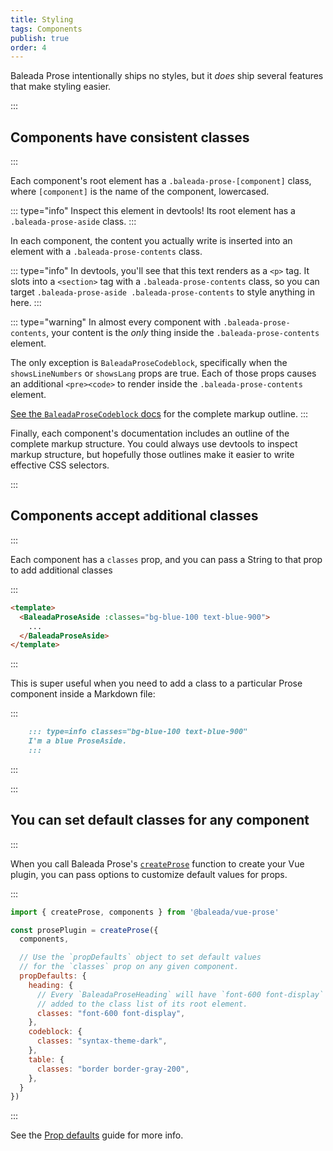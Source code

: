 ```yaml
---
title: Styling
tags: Components
publish: true
order: 4
---
```


Baleada Prose intentionally ships no styles, but it _does_ ship several features that make styling easier.


:::
## Components have consistent classes
:::

Each component's root element has a `.baleada-prose-[component]` class, where `[component]` is the name of the component, lowercased.

::: type="info"
Inspect this element in devtools! Its root element has a `.baleada-prose-aside` class.
:::

In each component, the content you actually write is inserted into an element with a `.baleada-prose-contents` class.

::: type="info"
In devtools, you'll see that this text renders as a `<p>` tag. It slots into a `<section>` tag with a `.baleada-prose-contents` class, so you can target `.baleada-prose-aside .baleada-prose-contents` to style anything in here.
:::

::: type="warning"
In almost every component with `.baleada-prose-contents`, your content is the _only_ thing inside the `.baleada-prose-contents` element.

The only exception is `BaleadaProseCodeblock`, specifically when the `showsLineNumbers` or `showsLang` props are true. Each of those props causes an additional `<pre><code>` to render inside the `.baleada-prose-contents` element.

[See the `BaleadaProseCodeblock` docs](/docs/prose/components/codeblock) for the complete markup outline.
:::

Finally, each component's documentation includes an outline of the complete markup structure. You could always use devtools to inspect markup structure, but hopefully those outlines make it easier to write effective CSS selectors.


:::
## Components accept additional classes
:::

Each component has a `classes` prop, and you can pass a String to that prop to add additional classes

:::
```html
<template>
  <BaleadaProseAside :classes="bg-blue-100 text-blue-900">
    ...
  </BaleadaProseAside>
</template>
```
:::

This is super useful when you need to add a class to a particular Prose component inside a Markdown file:

:::
```md
    ::: type=info classes="bg-blue-100 text-blue-900"
    I'm a blue ProseAside.
    :::
```
:::


:::
## You can set default classes for any component
:::

When you call Baleada Prose's [`createProse`](/docs/prose/setup/#create-your-baleada-prose-plugin) function to create your Vue plugin, you can pass options to customize default values for props.

:::
```js
import { createProse, components } from '@baleada/vue-prose'

const prosePlugin = createProse({
  components,

  // Use the `propDefaults` object to set default values
  // for the `classes` prop on any given component.
  propDefaults: {
    heading: {
      // Every `BaleadaProseHeading` will have `font-600 font-display`
      // added to the class list of its root element.
      classes: "font-600 font-display",
    },
    codeblock: {
      classes: "syntax-theme-dark",
    },
    table: {
      classes: "border border-gray-200",
    },
  }
})
```
:::

See the [Prop defaults](/docs/prose/prop-defaults) guide for more info.
